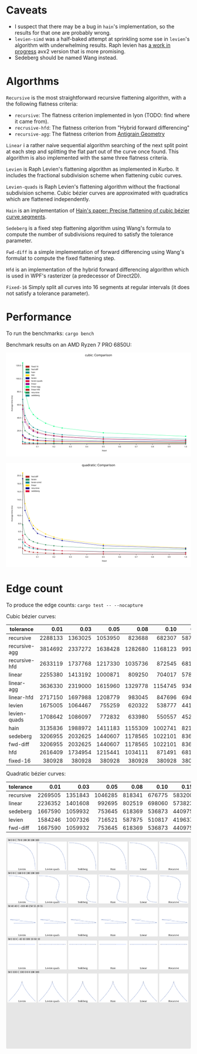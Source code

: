 # Caveats

- I suspect that there may be a bug in `hain`'s implementation, so the results for that one are probably wrong.
- `levien-simd` was a half-baked attempt at sprinkling some sse in `levien`'s algorithm with underwhelming results. Raph levien has [a work in progress](https://gist.github.com/raphlinus/5f4e9feb85fd79bafc72da744571ec0e) avx2 version that is more promising.
- Sedeberg should be named Wang instead.

# Algorthms

`Recursive` is the most straightforward recursive flattening algorithm, with a the following flatness criteria:
 - `recursive`: The flatness criterion implemented in lyon (TODO: find where it came from).
 - `recrusive-hfd`: The flatness criterion from "Hybrid forward differencing"
 - `recursive-agg`: The flatness criterion from [Antigrain Geometry](https://agg.sourceforge.net/antigrain.com/research/adaptive_bezier/index.html)

`Linear` i a rather naive sequential algorithm searching of the next split point at each step and splitting the flat part out of the curve once found. This algorithm is also implemented with the same three flatness criteria.

`Levien` is Raph Levien's flattening algorithm as implemented in Kurbo. It includes the fractional subdivision scheme when flattening cubic curves.

`Levien-quads` is Raph Levien's flattening algorithm without the fractional subdivision scheme. Cubic bézier curves are approximated with quadratics which are flattened independently.

`Hain` is an implementation of [Hain's paper: Precise flattening of cubic bézier curve segments](http://www.cccg.ca/proceedings/2004/36.pdf).

`Sedeberg` is a fixed step flattening algorithm using Wang's formula to compute the number of subdivisions required to satisfy the tolerance parameter.

`Fwd-diff` is a simple implementation of forward differencing using Wang's formulat to compute the fixed flattening step.

`Hfd` is an implementation of the hybrid forward differencing algorithm which is used in WPF's rasterizer (a predecessor of Direct2D).

`Fixed-16` Simply split all curves into 16 segments at regular intervals (it does not satisfy a tolerance parameter).

# Performance

To run the benchmarks: `cargo bench`

Benchmark results on an AMD Ryzen 7 PRO 6850U:

![Cubic bézier benchmark results](results-cubic.svg)

![Quadratic bézier benchmark results](results-quadratic.svg)

# Edge count

To produce the edge counts: `cargo test -- --nocapture`

Cubic bézier curves:

| tolerance  |  0.01 |  0.03 |  0.05 |  0.08 |  0.10 |  0.15 |  0.20 |  0.25 |  0.50 |  1.00 |
|-----------| -----:| -----:| -----:| -----:| -----:| -----:| -----:| -----:| -----:| -----:|
| recursive  | 2288133 | 1363025 | 1053950 | 823688 | 682307 | 587638 | 527562 | 467470 | 312577 | 236619 |
| recursive-agg| 3814692 | 2337272 | 1638428 | 1282680 | 1168123 | 991665 | 819131 | 703038 | 537764 | 353004 |
| recursive-hfd| 2633119 | 1737768 | 1217330 | 1035736 | 872545 | 681606 | 611383 | 562859 | 379523 | 284336 |
| linear     | 2255380 | 1413192 | 1000871 | 809250 | 704017 | 578272 | 498247 | 442774 | 316393 | 222637 |
| linear-agg | 3636330 | 2319000 | 1615960 | 1329778 | 1154745 | 934430 | 804512 | 721855 | 512802 | 360247 |
| linear-hfd | 2717150 | 1697988 | 1208779 | 983045 | 847696 | 694437 | 603526 | 539476 | 378934 | 270344 |
| levien     | 1675005 | 1064467 | 755259 | 620322 | 538777 | 441602 | 383721 | 344255 | 247813 | 178658 |
| levien-quads|1708642 | 1086097 | 772832 | 633980 | 550557 | 452222 | 393435 | 353538 | 254570 | 183731 |
| hain       | 3135836 | 1988972 | 1411183 | 1155309 | 1002741 | 821859 | 714078 | 640544 | 458168 | 329181 |
| sedeberg   | 3206955 | 2032625 | 1440607 | 1178565 | 1022101 | 836656 | 726281 | 651107 | 463860 | 331359 |
| fwd-diff   | 3206955 | 2032625 | 1440607 | 1178565 | 1022101 | 836656 | 726281 | 651107 | 463860 | 331359 |
| hfd        | 2616409 | 1734954 | 1215441 | 1034111 | 871491 | 681503 | 611250 | 562894 | 379582 | 284342 |
| fixed-16   | 380928 | 380928 | 380928 | 380928 | 380928 | 380928 | 380928 | 380928 | 380928 | 380928 |


Quadratic bézier curves:

| tolerance  |  0.01 |  0.03 |  0.05 |  0.08 |  0.10 |  0.15 |  0.20 |  0.25 |  0.50 |  1.00 |
|-----------| -----:| -----:| -----:| -----:| -----:| -----:| -----:| -----:| -----:| -----:|
| recursive | 2269505 | 1351843 | 1046285 | 818341 | 676775 | 583200 | 524826 | 465572 | 311350 | 237241 |
| linear    | 2236352 | 1401608 | 992695 | 802519 | 698060 | 573823 | 494841 | 440007 | 314960 | 223257 |
| sedeberg  | 1667590 | 1059932 | 753645 | 618369 | 536873 | 440975 | 383910 | 344832 | 248102 | 180451 |
| levien    | 1584246 | 1007326 | 716521 | 587875 | 510817 | 419637 | 365498 | 328538 | 237055 | 172876 |
| fwd-diff  | 1667590 | 1059932 | 753645 | 618369 | 536873 | 440975 | 383910 | 344832 | 248102 | 180451 |

![Cubic bézier benchmark results](cubic-vis.svg)
